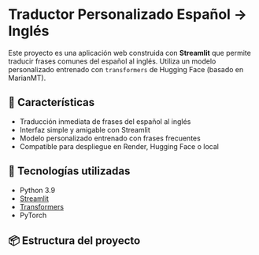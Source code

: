# Traductor Personalizado Español → Inglés

Este proyecto es una aplicación web construida con **Streamlit** que permite traducir frases comunes del español al inglés. Utiliza un modelo personalizado entrenado con `transformers` de Hugging Face (basado en MarianMT).

## 🚀 Características

- Traducción inmediata de frases del español al inglés
- Interfaz simple y amigable con Streamlit
- Modelo personalizado entrenado con frases frecuentes
- Compatible para despliegue en Render, Hugging Face o local

## 🧠 Tecnologías utilizadas

- Python 3.9
- [Streamlit](https://streamlit.io/)
- [Transformers](https://huggingface.co/transformers/)
- PyTorch

## 📦 Estructura del proyecto

